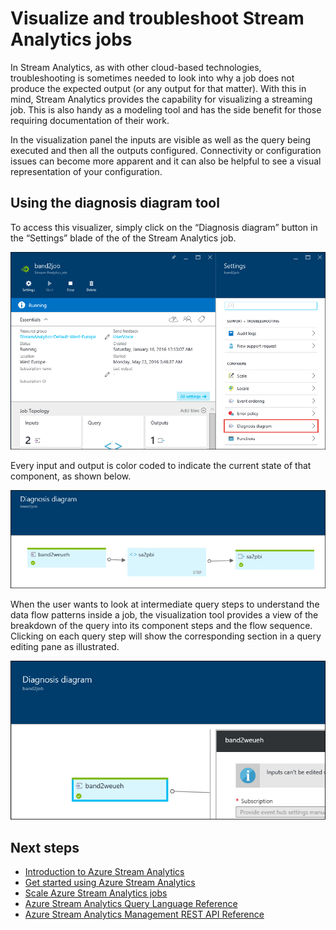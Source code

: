<properties
	pageTitle="Visualize and troubleshoot Stream Analytics jobs | Microsoft Azure"
	description="Learn how to visualize a Stream Analytics job pipeline for self-service troubleshooting using the diagnostics diagram feature."
	keywords=""
	documentationCenter=""
	services="stream-analytics"
	authors="jeffstokes72"
	manager="jhubbard"
	editor="cgronlun"
/>

<tags
	ms.service="stream-analytics"
	ms.devlang="na"
	ms.topic="article"
	ms.tgt_pltfrm="na"
	ms.workload="data-services"
	ms.date="09/26/2016"
	ms.author="jeffstok"
/>


# Visualize and troubleshoot Stream Analytics jobs

In Stream Analytics, as with other cloud-based technologies, troubleshooting is sometimes needed to look into why a job does not produce the expected output (or any output for that matter). With this in mind, Stream Analytics provides the capability for visualizing a streaming job. This is also handy as a modeling tool and has the side benefit for those requiring documentation of their work.

In the visualization panel the inputs are visible as well as the query being executed and then all the outputs configured. Connectivity or configuration issues can become more apparent and it can also be helpful to see a visual representation of your configuration.

## Using the diagnosis diagram tool

To access this visualizer, simply click on the “Diagnosis diagram” button in the “Settings” blade of the of the Stream Analytics job.

![stream-analytics-troubleshoot-visualization-diagnosis-diagram](./media/stream-analytics-troubleshoot-visualization/stream-analytics-troubleshoot-visualization-diagnosis-diagram1.png)

Every input and output is color coded to indicate the current state of that component, as shown below.

![stream-analytics-troubleshoot-visualization-input-map](./media/stream-analytics-troubleshoot-visualization/stream-analytics-troubleshoot-visualization-input-map.png)

When the user wants to look at intermediate query steps to understand the data flow patterns inside a job, the visualization tool provides a view of the breakdown of the query into its component steps and the flow sequence. Clicking on each query step will show the corresponding section in a query editing pane as illustrated. 

![stream-analytics-troubleshoot-visualization-intermediate-steps](./media/stream-analytics-troubleshoot-visualization/stream-analytics-troubleshoot-visualization-intermediate-steps.png)




## Next steps

- [Introduction to Azure Stream Analytics](stream-analytics-introduction.md)
- [Get started using Azure Stream Analytics](stream-analytics-get-started.md)
- [Scale Azure Stream Analytics jobs](stream-analytics-scale-jobs.md)
- [Azure Stream Analytics Query Language Reference](https://msdn.microsoft.com/library/azure/dn834998.aspx)
- [Azure Stream Analytics Management REST API Reference](https://msdn.microsoft.com/library/azure/dn835031.aspx)
